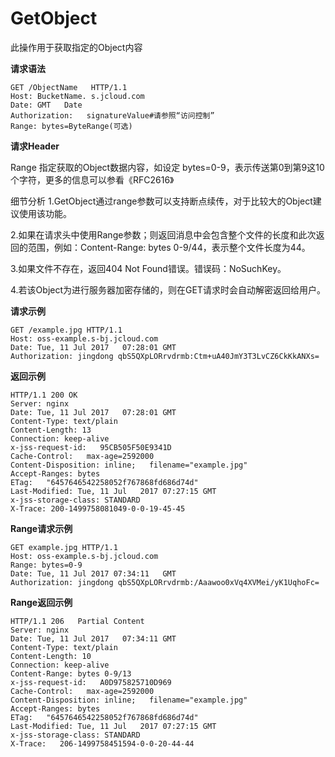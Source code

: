 # GetObject

此操作用于获取指定的Object内容

**请求语法**

```
GET /ObjectName   HTTP/1.1
Host: BucketName. s.jcloud.com
Date: GMT   Date     
Authorization:   signatureValue#请参照“访问控制”
Range: bytes=ByteRange(可选)
```
**请求Header**


Range 指定获取的Object数据内容，如设定   bytes=0-9，表示传送第0到第9这10个字符，更多的信息可以参看《RFC2616》

细节分析
1.GetObject通过range参数可以支持断点续传，对于比较大的Object建议使用该功能。

2.如果在请求头中使用Range参数；则返回消息中会包含整个文件的长度和此次返回的范围，例如：Content-Range: bytes 0-9/44，表示整个文件长度为44。

3.如果文件不存在，返回404 Not Found错误。错误码：NoSuchKey。

4.若该Object为进行服务器加密存储的，则在GET请求时会自动解密返回给用户。

**请求示例**

```
GET /example.jpg HTTP/1.1
Host: oss-example.s-bj.jcloud.com
Date: Tue, 11 Jul 2017   07:28:01 GMT    
Authorization: jingdong qbS5QXpLORrvdrmb:Ctm+uA40JmY3T3LvCZ6CkKkANXs=
```
**返回示例**

```
HTTP/1.1 200 OK
Server: nginx
Date: Tue, 11 Jul 2017   07:28:01 GMT
Content-Type: text/plain
Content-Length: 13
Connection: keep-alive
x-jss-request-id:   95CB505F50E9341D
Cache-Control:   max-age=2592000
Content-Disposition: inline;   filename="example.jpg"
Accept-Ranges: bytes
ETag:   "6457646542258052f767868fd686d74d"
Last-Modified: Tue, 11 Jul   2017 07:27:15 GMT
x-jss-storage-class: STANDARD
X-Trace: 200-1499758081049-0-0-19-45-45
```
**Range请求示例**

```
GET example.jpg HTTP/1.1
Host: oss-example.s-bj.jcloud.com
Range: bytes=0-9   
Date: Tue, 11 Jul 2017 07:34:11   GMT    
Authorization: jingdong qbS5QXpLORrvdrmb:/Aaawoo0xVq4XVMei/yK1UqhoFc=
```
**Range返回示例**

```
HTTP/1.1 206   Partial Content
Server: nginx
Date: Tue, 11 Jul 2017   07:34:11 GMT
Content-Type: text/plain
Content-Length: 10
Connection: keep-alive
Content-Range: bytes 0-9/13
x-jss-request-id:   A0D975825710D969
Cache-Control:   max-age=2592000
Content-Disposition: inline;   filename="example.jpg"
Accept-Ranges: bytes
ETag:   "6457646542258052f767868fd686d74d"
Last-Modified: Tue, 11 Jul   2017 07:27:15 GMT
x-jss-storage-class: STANDARD
X-Trace:   206-1499758451594-0-0-20-44-44
```
